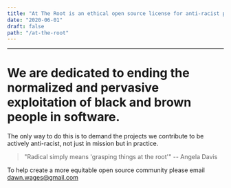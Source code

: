 ```yaml
---
title: "At The Root is an ethical open source license for anti-racist projects"
date: "2020-06-01"
draft: false
path: "/at-the-root"
---
```

--------------------
# We are dedicated to ending the normalized and pervasive exploitation of black and brown people in software.


The only way to do this is to demand the projects we contribute to be actively anti-racist, not just in mission but in practice.



> "Radical simply means 'grasping things at the root'"
> -- Angela Davis



To help create a more equitable open source community please email [dawn.wages@gmail.com](mailto:dawn.wages@gmail.com)


